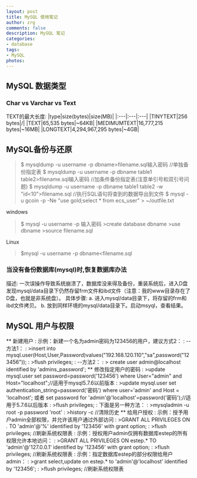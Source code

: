 ```yaml
---
layout: post
title: MySQL 使用笔记
author: zrg
comments: false
description: MySQL 笔记
categories:
- database
tags:
- MySQL
photos:
---
```


## MySQL 数据类型
### Char vs Varchar vs Text
TEXT的最大长度:
|type|size(bytes)|size(MB)|
|:---|:---|:---|
|TINYTEXT|256 bytes|/|
|TEXT|65,535 bytes|~64KB|
|MEDIMUMTEXT|16,777,215 bytes|~16MB|
|LONGTEXT|4,294,967,295 bytes|~4GB|

## MySQL备份与还原
> $ mysqldump -u username -p dbname>filename.sql输入密码
> //单独备份指定表
> $ mysqldump -u username -p dbname table1 table2>filename.sql输入密码
> //加条件备份指定表(注意单引号和双引号问题)
> $ mysqldump -u username -p dbname table1 table2 -w "id<10">filename.sql
> //执行SQL语句将查到的数据导出到文件
> $ mysql -u gcoin -p -Ne "use gold;select * from ecs_user" > ~/outfile.txt

windows
> $ mysql -u username -p 输入密码
> \>create database dbname
> \>use dbname
> \>source filename.sql

Linux
> $mysql -u username -p dbname<filename.sql

### 当没有备份数据库(mysql)时,恢复数据库办法
描述: 
	一次误操作导致系统崩溃了，数据库没来得及备份，重装系统后，进入D盘发现mysql/data目录下仍然存留frm文件和ibd文件（注意：我的www目录存在了D盘，也就是非系统盘）。
具体步骤:
	a. 进入mysql/data目录下，将存留的frm和ibd文件拷贝。
	b. 放到同样环境的mysql/data目录下。启动msyql，查看结果。
## MySQL 用户与权限
** 新建用户
: 示例：新建一个名为admin密码为123456的用户，建议方式2： 
: --方法1： 
: >insert into mysql.user(Host,User,Password)values("192.168.120.110","sa",password("123456")); 
: >flush privileges; 
: --方法2： 
: > create user admin@localhost identified by 'admins_password'; 
** 修改指定用户的密码 
: >update mysql.user set password=password('123456') where User="admin" and Host="localhost";//适用于mysql5.7.6以前版本 
: >update mysql.user set authentication_string=password('密码') where user='admin' and Host = 'localhost'; 或者 set password for 'admin'@'localhost'=password('密码');//适用于5.7.6以后版本 
: >flush privileges; 
: 下面是另一种方法： 
: >mysqladmin -u root -p password 'root' 
: >history -c //清除历史 
** 给用户授权
: 示例：授予用户admin全部权限，并允许该用户通过外部访问 
: >GRANT ALL PRIVILEGES ON *.* TO 'admin'@'%' identified by '123456' with grant option; 
: >flush privileges;  //刷新系统权限表 
: 示例：授权用户admin仅拥有数据库estep的所有权限允许本地访问： 
: >GRANT ALL PRIVILEGES ON estep.* TO 'admin'@'127.0.0.1' identified by '123456' with grant option; 
: >flush privileges;  //刷新系统权限表 
: 示例：指定数据库estep的部分权限给用户admin： 
: >grant select,update on estep.* to 'admin'@'localhost' identified by '123456'; 
: >flush privileges;  //刷新系统权限表 
